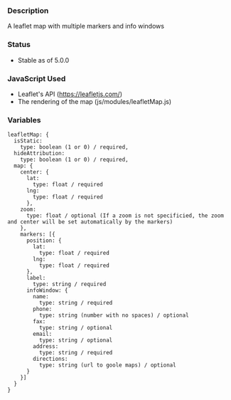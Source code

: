 ### Description
A leaflet map with multiple markers and info windows

### Status
* Stable as of 5.0.0


### JavaScript Used
* Leaflet's API (https://leafletjs.com/)
* The rendering of the map (js/modules/leafletMap.js)

### Variables
~~~
leafletMap: {
  isStatic: 
    type: boolean (1 or 0) / required,
  hideAttribution: 
    type: boolean (1 or 0) / required,
  map: {
    center: {
      lat:
        type: float / required
      lng:
        type: float / required
      },
    zoom: 
      type: float / optional (If a zoom is not specificied, the zoom and center will be set automatically by the markers)
    },
    markers: [{
      position: {
        lat:
          type: float / required
        lng:
          type: float / required
      },
      label:
        type: string / required
      infoWindow: {
        name:
          type: string / required
        phone:
          type: string (number with no spaces) / optional
        fax:
          type: string / optional
        email:
          type: string / optional
        address:
          type: string / required
        directions:
          type: string (url to goole maps) / optional
      }
    }]
  }
}
~~~
